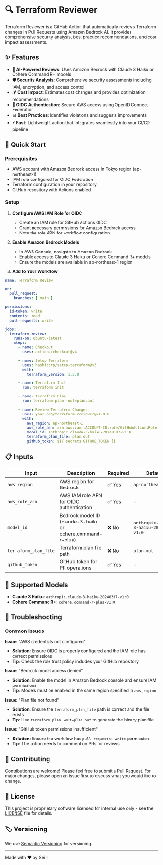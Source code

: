 # 🔍 Terraform Reviewer

Terraform Reviewer is a GitHub Action that automatically reviews Terraform changes in Pull Requests using Amazon Bedrock AI. It provides comprehensive security analysis, best practice recommendations, and cost impact assessments.


## ✨ Features

- 🤖 **AI-Powered Reviews**: Uses Amazon Bedrock with Claude 3 Haiku or Cohere Command R+ models
- 🛡️ **Security Analysis**: Comprehensive security assessments including IAM, encryption, and access control
- 💰 **Cost Impact**: Estimates cost changes and provides optimization recommendations
- 🔐 **OIDC Authentication**: Secure AWS access using OpenID Connect Federation
- 📊 **Best Practices**: Identifies violations and suggests improvements
- ⚡ **Fast**: Lightweight action that integrates seamlessly into your CI/CD pipeline

## 🚀 Quick Start

### Prerequisites

- AWS account with Amazon Bedrock access in Tokyo region (ap-northeast-1)
- IAM role configured for OIDC Federation
- Terraform configuration in your repository
- GitHub repository with Actions enabled

### Setup

1. **Configure AWS IAM Role for OIDC**
   - Create an IAM role for GitHub Actions OIDC
   - Grant necessary permissions for Amazon Bedrock access
   - Note the role ARN for workflow configuration

2. **Enable Amazon Bedrock Models**
   - In AWS Console, navigate to Amazon Bedrock
   - Enable access to Claude 3 Haiku or Cohere Command R+ models
   - Ensure the models are available in ap-northeast-1 region

3. **Add to Your Workflow**

```yaml
name: Terraform Review

on:
  pull_request:
    branches: [ main ]

permissions:
  id-token: write
  contents: read
  pull-requests: write

jobs:
  terraform-review:
    runs-on: ubuntu-latest
    steps:
      - name: Checkout
        uses: actions/checkout@v4

      - name: Setup Terraform
        uses: hashicorp/setup-terraform@v3
        with:
          terraform_version: 1.5.0

      - name: Terraform Init
        run: terraform init

      - name: Terraform Plan
        run: terraform plan -out=plan.out

      - name: Review Terraform Changes
        uses: your-org/terraform-reviewer@v1.0.0
        with:
          aws_region: ap-northeast-1
          aws_role_arn: arn:aws:iam::ACCOUNT-ID:role/GitHubActionsRole
          model_id: anthropic.claude-3-haiku-20240307-v1:0
          terraform_plan_file: plan.out
          github_token: ${{ secrets.GITHUB_TOKEN }}
```

## 📋 Inputs

| Input | Description | Required | Default |
|-------|-------------|----------|---------|
| `aws_region` | AWS region for Bedrock | ✅ Yes | `ap-northeast-1` |
| `aws_role_arn` | AWS IAM role ARN for OIDC authentication | ✅ Yes | - |
| `model_id` | Bedrock model ID (claude-3-haiku or cohere.command-r-plus) | ❌ No | `anthropic.claude-3-haiku-20240307-v1:0` |
| `terraform_plan_file` | Terraform plan file path | ❌ No | `plan.out` |
| `github_token` | GitHub token for PR operations | ✅ Yes | - |

## 🔧 Supported Models

- **Claude 3 Haiku**: `anthropic.claude-3-haiku-20240307-v1:0`
- **Cohere Command R+**: `cohere.command-r-plus-v1:0`




## 🔧 Troubleshooting

### Common Issues

**Issue**: "AWS credentials not configured"
- **Solution**: Ensure OIDC is properly configured and the IAM role has correct permissions
- **Tip**: Check the role trust policy includes your GitHub repository

**Issue**: "Bedrock model access denied"
- **Solution**: Enable the model in Amazon Bedrock console and ensure IAM permissions
- **Tip**: Models must be enabled in the same region specified in `aws_region`

**Issue**: "Plan file not found"
- **Solution**: Ensure the `terraform_plan_file` path is correct and the file exists
- **Tip**: Use `terraform plan -out=plan.out` to generate the binary plan file

**Issue**: "GitHub token permissions insufficient"
- **Solution**: Ensure the workflow has `pull-requests: write` permission
- **Tip**: The action needs to comment on PRs for reviews

## 🤝 Contributing

Contributions are welcome! Please feel free to submit a Pull Request. For major changes, please open an issue first to discuss what you would like to change.

## 📄 License

This project is proprietary software licensed for internal use only - see the [LICENSE](LICENSE) file for details.

## 🏷️ Versioning

We use [Semantic Versioning](http://semver.org/) for versioning.

---

Made with ❤️ by Sei I
